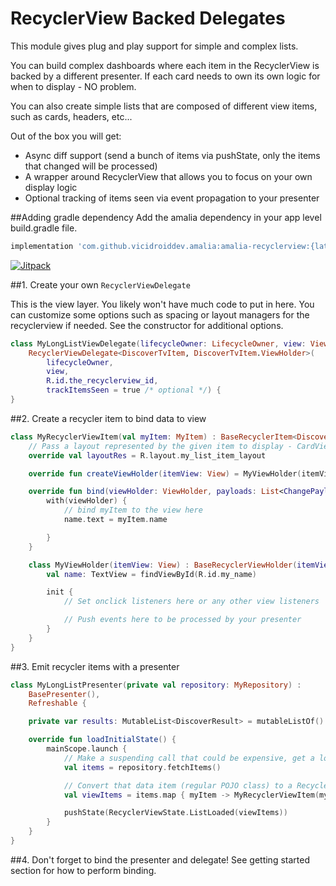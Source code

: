 # RecyclerView Backed Delegates

This module gives plug and play support for simple and complex lists.

You can build complex dashboards where each item in the RecyclerView is backed by a different presenter. If each card needs to own its own logic for when to display - NO problem.

You can also create simple lists that are composed of different view items, such as cards, headers, etc...

Out of the box you will get:

 * Async diff support (send a bunch of items via pushState, only the items that changed will be processed)
 * A wrapper around RecyclerView that allows you to focus on your own display logic
 * Optional tracking of items seen via event propagation to your presenter

##Adding gradle dependency
Add the amalia dependency in your app level build.gradle file.

```groovy
implementation 'com.github.vicidroiddev.amalia:amalia-recyclerview:{latest_version}@aar'
```
[![Jitpack](https://jitpack.io/v/vicidroiddev/amalia.svg)](https://jitpack.io/#vicidroiddev/amalia)



##1. Create your own `RecyclerViewDelegate`

This is the view layer. You likely won't have much code to put in here.
You can customize some options such as spacing or layout managers for the recyclerview if needed.
See the constructor for additional options.


```kotlin
class MyLongListViewDelegate(lifecycleOwner: LifecycleOwner, view: View) :
    RecyclerViewDelegate<DiscoverTvItem, DiscoverTvItem.ViewHolder>(
        lifecycleOwner,
        view,
        R.id.the_recyclerview_id,
        trackItemsSeen = true /* optional */) {
}
```

##2. Create a recycler item to bind data to view
```kotlin
class MyRecyclerViewItem(val myItem: MyItem) : BaseRecyclerItem<DiscoverTvItem.ViewHolder>(discoverResult) {
    // Pass a layout represented by the given item to display - CardView for example
    override val layoutRes = R.layout.my_list_item_layout

    override fun createViewHolder(itemView: View) = MyViewHolder(itemView)

    override fun bind(viewHolder: ViewHolder, payloads: List<ChangePayload<DiffItem>>) {
        with(viewHolder) {
            // bind myItem to the view here
            name.text = myItem.name

        }
    }

    class MyViewHolder(itemView: View) : BaseRecyclerViewHolder(itemView) {
        val name: TextView = findViewById(R.id.my_name)

        init {
            // Set onclick listeners here or any other view listeners

            // Push events here to be processed by your presenter
        }
    }
}
```

##3. Emit recycler items with a presenter
```kotlin
class MyLongListPresenter(private val repository: MyRepository) :
    BasePresenter(),
    Refreshable {

    private var results: MutableList<DiscoverResult> = mutableListOf()

    override fun loadInitialState() {
        mainScope.launch {
            // Make a suspending call that could be expensive, get a long list of items from a db for example.
            val items = repository.fetchItems()

            // Convert that data item (regular POJO class) to a RecyclerItem
            val viewItems = items.map { myItem -> MyRecyclerViewItem(myItem) }

            pushState(RecyclerViewState.ListLoaded(viewItems))
        }
    }
}
```

##4. Don't forget to bind the presenter and delegate!
See getting started section for how to perform binding.

